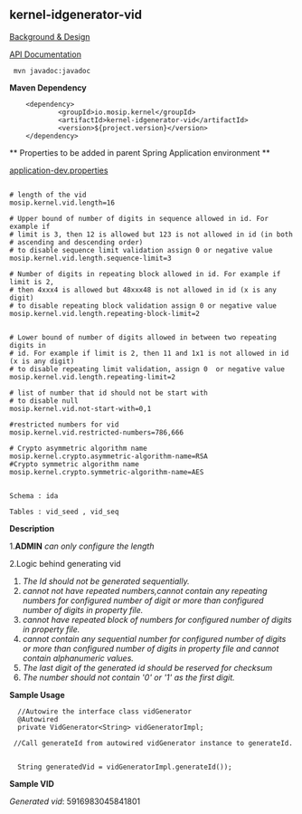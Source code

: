 ## kernel-idgenerator-vid

[Background & Design](../../docs/design/kernel/Kernel-idgenerator-vid.md)

[API Documentation](doc/index.html)

```
 mvn javadoc:javadoc

 ```
**Maven Dependency**

```
	<dependency>
			<groupId>io.mosip.kernel</groupId>
			<artifactId>kernel-idgenerator-vid</artifactId>
			<version>${project.version}</version>
	</dependency>

```



** Properties to be added in parent Spring Application environment **

[application-dev.properties](../../config/application-dev.properties)


```

# length of the vid
mosip.kernel.vid.length=16

# Upper bound of number of digits in sequence allowed in id. For example if
# limit is 3, then 12 is allowed but 123 is not allowed in id (in both
# ascending and descending order)
# to disable sequence limit validation assign 0 or negative value
mosip.kernel.vid.length.sequence-limit=3

# Number of digits in repeating block allowed in id. For example if limit is 2,
# then 4xxx4 is allowed but 48xxx48 is not allowed in id (x is any digit)
# to disable repeating block validation assign 0 or negative value
mosip.kernel.vid.length.repeating-block-limit=2


# Lower bound of number of digits allowed in between two repeating digits in
# id. For example if limit is 2, then 11 and 1x1 is not allowed in id (x is any digit)
# to disable repeating limit validation, assign 0  or negative value
mosip.kernel.vid.length.repeating-limit=2

# list of number that id should not be start with
# to disable null
mosip.kernel.vid.not-start-with=0,1

#restricted numbers for vid
mosip.kernel.vid.restricted-numbers=786,666

# Crypto asymmetric algorithm name
mosip.kernel.crypto.asymmetric-algorithm-name=RSA
#Crypto symmetric algorithm name
mosip.kernel.crypto.symmetric-algorithm-name=AES


```



```
Schema : ida

Tables : vid_seed , vid_seq

```


**Description**

1.**ADMIN** _can only configure the length_ 

2.Logic behind generating vid
  1. _The  Id should not be generated sequentially._
  2. _cannot not have repeated numbers,cannot contain any repeating numbers for configured number of digit or more than configured number of digits in property file._
  3. _cannot have repeated block of numbers for configured number of digits in property file._ 
  4. _cannot contain any sequential number for configured number of digits or more than configured number of  digits in property file and cannot contain alphanumeric values._
  5. _The last digit of the generated id should be reserved for checksum_  
  6. _The number should not contain '0' or '1' as the first digit._
  
  
**Sample Usage**
  
    
      //Autowire the interface class vidGenerator
	  @Autowired
	  private VidGenerator<String> vidGeneratorImpl;
	
     //Call generateId from autowired vidGenerator instance to generateId.
     
     
	  String generatedVid = vidGeneratorImpl.generateId());
	  
	  
	 
**Sample VID**
	  
_Generated vid_: 5916983045841801  
  






